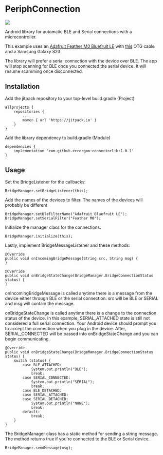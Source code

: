 # PeriphConnection

[![](https://jitpack.io/v/errorgon/ConnectorLib.svg)](https://jitpack.io/#errorgon/ConnectorLib)

Android library for automatic BLE and Serial connections with a microcontroller.

This example uses an [Adafruit Feather M0 Bluefruit LE](https://www.adafruit.com/product/2995) with [this](https://www.amazon.com/CableCreation-Braided-480Mbps-Compatible-MacBook/dp/B0744BKDRD) OTG
cable and a Samsung Galaxy S20

The library will prefer a serial connection with the device over BLE. The app will stop scanning for BLE once you connected the serial device. It will resume scamming once disconnected.

## Installation

Add the jitpack repository to your top-level build.gradle (Project)
```
allprojects {
    repositories {
        ...
        maven { url 'https://jitpack.io' }
    }
}
```

Add the library dependency to build.gradle (Module)
```
dependencies {
    implementation 'com.github.errorgon:connectorlib:1.0.1'
}
```

## Usage
Set the BridgeListener for the callbacks:
```
BridgeManager.setBridgeListener(this);
```
Add the names of the devices to filter. The names of the devices will probably be different
```
BridgeManager.setBleFilterName("Adafruit Bluefruit LE");
BridgeManager.setSerialFilter("Feather M0");
```

Initialize the manager class for the connections:
```
BridgeManager.initialize(this);
```

Lastly, implement BridgeMessageListener and these methods:
```
@Override
public void onIncomingBridgeMessage(String src, String msg) {
}

@Override
public void onBridgeStateChange(BridgeManager.BridgeConnectionStatus status) {
}
```
onIncomingBridgeMessage is called anytime there is a message from the device either through BLE or the serial connection.
src will be BLE or SERIAL and msg will contain the message.

onBridgeStateChange is called anytime there is a change to the connection status of the device.
In this example, SERIAL_ATTACHED state is still not considered a full serial connection. Your Android device should prompt you to accept the
connection when you plug in the device. After, SERIAL_CONNECTED will be passed into onBridgeStateChange and you can begin communicating.
```
@Override
public void onBridgeStateChange(BridgeManager.BridgeConnectionStatus status) {
    switch (status) {
        case BLE_ATTACHED:
            System.out.println("BLE");
            break;
        case SERIAL_CONNECTED:
            System.out.println("SERIAL");
            break;
        case BLE_DETACHED:
        case SERIAL_ATTACHED:
        case SERIAL_DETACHED:
            System.out.println("NONE");
            break;
        default:
            break;
    }
}
```

The BridgeManager class has a static method for sending a string message. The method returns true if you're connected to the BLE or Serial device.
```
BridgeManager.sendMessage(msg);
```
